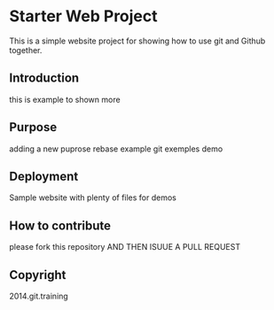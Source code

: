 # Starter Web Project

This is a simple website project for showing how to use git and Github together.

## Introduction

this is example to shown more

## Purpose

adding a new puprose rebase example
git exemples demo

## Deployment

Sample website with plenty of files for demos

## How to contribute

please fork this repository AND THEN ISUUE A PULL REQUEST

## Copyright

2014.git.training

